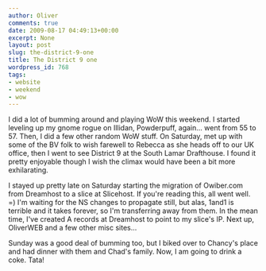 ```yaml
---
author: Oliver
comments: true
date: 2009-08-17 04:49:13+00:00
excerpt: None
layout: post
slug: the-district-9-one
title: The District 9 one
wordpress_id: 768
tags:
- website
- weekend
- wow
---
```


I did a lot of bumming around and playing WoW this weekend.  I started leveling up my gnome rogue on Illidan, Powderpuff, again... went from 55 to 57.  Then, I did a few other random WoW stuff.  On Saturday, met up with some of the BV folk to wish farewell to Rebecca as she heads off to our UK office, then I went to see District 9 at the South Lamar Drafthouse.  I found it pretty enjoyable though I wish the climax would have been a bit more exhilarating.

I stayed up pretty late on Saturday starting the migration of Owiber.com from Dreamhost to a slice at Slicehost.  If you're reading this, all went well. =)  I'm waiting for the NS changes to propagate still, but alas, 1and1 is terrible and it takes forever, so I'm transferring away from them.  In the mean time, I've created A records at Dreamhost to point to my slice's IP.  Next up, OliverWEB and a few other misc sites...

Sunday was a good deal of bumming too, but I biked over to Chancy's place and had dinner with them and Chad's family.  Now, I am going to drink a coke.  Tata!